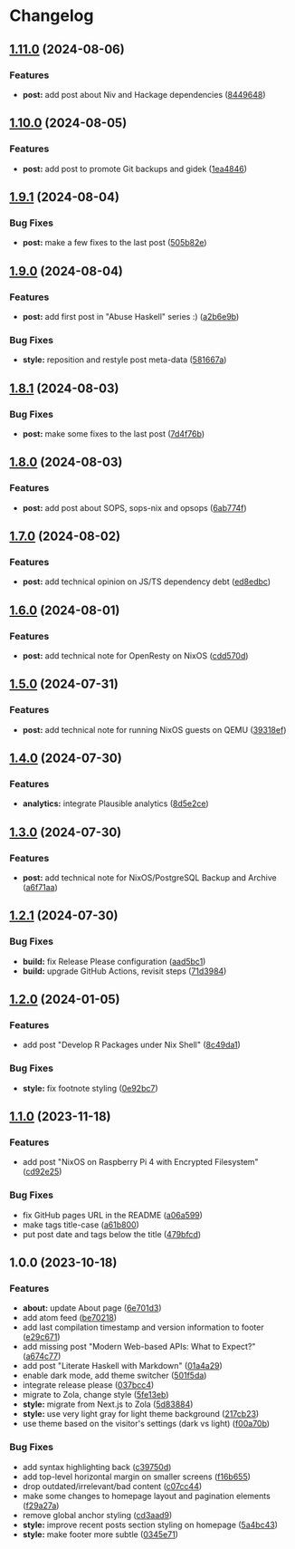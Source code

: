 # Changelog

## [1.11.0](https://github.com/vst/vst.github.io/compare/v1.10.0...v1.11.0) (2024-08-06)


### Features

* **post:** add post about Niv and Hackage dependencies ([8449648](https://github.com/vst/vst.github.io/commit/844964869669209682cc3db3a5640045f1a44e83))

## [1.10.0](https://github.com/vst/vst.github.io/compare/v1.9.1...v1.10.0) (2024-08-05)


### Features

* **post:** add post to promote Git backups and gidek ([1ea4846](https://github.com/vst/vst.github.io/commit/1ea48462b485aab1bf18aeb76ccb2ca657011d2d))

## [1.9.1](https://github.com/vst/vst.github.io/compare/v1.9.0...v1.9.1) (2024-08-04)


### Bug Fixes

* **post:** make a few fixes to the last post ([505b82e](https://github.com/vst/vst.github.io/commit/505b82e32ece0a1b955f6bafe09e83acc27b8186))

## [1.9.0](https://github.com/vst/vst.github.io/compare/v1.8.1...v1.9.0) (2024-08-04)


### Features

* **post:** add first post in "Abuse Haskell" series :) ([a2b6e9b](https://github.com/vst/vst.github.io/commit/a2b6e9bbea0e8ed0209d9a88372082f990a5bd97))


### Bug Fixes

* **style:** reposition and restyle post meta-data ([581667a](https://github.com/vst/vst.github.io/commit/581667a4f751b923c8ff4e7b2d6868bccb5c4c7e))

## [1.8.1](https://github.com/vst/vst.github.io/compare/v1.8.0...v1.8.1) (2024-08-03)


### Bug Fixes

* **post:** make some fixes to the last post ([7d4f76b](https://github.com/vst/vst.github.io/commit/7d4f76b4e7f3287f073c38ef3de3c0ba5e7b5ef1))

## [1.8.0](https://github.com/vst/vst.github.io/compare/v1.7.0...v1.8.0) (2024-08-03)


### Features

* **post:** add post about SOPS, sops-nix and opsops ([6ab774f](https://github.com/vst/vst.github.io/commit/6ab774f8abb75154d472dd30e2bf8814031048e1))

## [1.7.0](https://github.com/vst/vst.github.io/compare/v1.6.0...v1.7.0) (2024-08-02)


### Features

* **post:** add technical opinion on JS/TS dependency debt ([ed8edbc](https://github.com/vst/vst.github.io/commit/ed8edbc3bad86c2e4d230a592ba429b453709269))

## [1.6.0](https://github.com/vst/vst.github.io/compare/v1.5.0...v1.6.0) (2024-08-01)


### Features

* **post:** add technical note for OpenResty on NixOS ([cdd570d](https://github.com/vst/vst.github.io/commit/cdd570de4cec066a20a3978514daa1fde05e1762))

## [1.5.0](https://github.com/vst/vst.github.io/compare/v1.4.0...v1.5.0) (2024-07-31)


### Features

* **post:** add technical note for running NixOS guests on QEMU ([39318ef](https://github.com/vst/vst.github.io/commit/39318ef5d501cf9d5502f5793308f2328b091825))

## [1.4.0](https://github.com/vst/vst.github.io/compare/v1.3.0...v1.4.0) (2024-07-30)


### Features

* **analytics:** integrate Plausible analytics ([8d5e2ce](https://github.com/vst/vst.github.io/commit/8d5e2cebaae5312a0c51b6f797625da912b730a7))

## [1.3.0](https://github.com/vst/vst.github.io/compare/v1.2.1...v1.3.0) (2024-07-30)


### Features

* **post:** add technical note for NixOS/PostgreSQL Backup and Archive ([a6f71aa](https://github.com/vst/vst.github.io/commit/a6f71aae01b75a1802ad68f3a3836134b1d76a36))

## [1.2.1](https://github.com/vst/vst.github.io/compare/v1.2.0...v1.2.1) (2024-07-30)


### Bug Fixes

* **build:** fix Release Please configuration ([aad5bc1](https://github.com/vst/vst.github.io/commit/aad5bc1da7047308a35e8b041cdb076df68489c0))
* **build:** upgrade GitHub Actions, revisit steps ([71d3984](https://github.com/vst/vst.github.io/commit/71d39842ace7d4b2a0741c80aa76816c82e0e393))

## [1.2.0](https://github.com/vst/vst.github.io/compare/v1.1.0...v1.2.0) (2024-01-05)


### Features

* add post "Develop R Packages under Nix Shell" ([8c49da1](https://github.com/vst/vst.github.io/commit/8c49da1da7c78350f3695275de7ca862054bbac8))


### Bug Fixes

* **style:** fix footnote styling ([0e92bc7](https://github.com/vst/vst.github.io/commit/0e92bc7c1b871dc8bbfb1ad3772d26f6bc4d4c12))

## [1.1.0](https://github.com/vst/vst.github.io/compare/v1.0.0...v1.1.0) (2023-11-18)


### Features

* add post "NixOS on Raspberry Pi 4 with Encrypted Filesystem" ([cd92e25](https://github.com/vst/vst.github.io/commit/cd92e25ba7005e1fd9333dc021560e51e8c38efd))


### Bug Fixes

* fix GitHub pages URL in the README ([a06a599](https://github.com/vst/vst.github.io/commit/a06a5995406a840e035f1110ee1dde3d7d19551a))
* make tags title-case ([a61b800](https://github.com/vst/vst.github.io/commit/a61b800bfbdbc8d4f5fbd8f803db06ce0654b851))
* put post date and tags below the title ([479bfcd](https://github.com/vst/vst.github.io/commit/479bfcd5ec2ca511aa8f143a7d032c2eac2c7c11))

## 1.0.0 (2023-10-18)


### Features

* **about:** update About page ([6e701d3](https://github.com/vst/vst.github.io/commit/6e701d34161e7f63c58ddfb7b3a4c6b5783bbb91))
* add atom feed ([be70218](https://github.com/vst/vst.github.io/commit/be70218a457f4ce49542a8717aeda0295b2c0c3f))
* add last compilation timestamp and version information to footer ([e29c671](https://github.com/vst/vst.github.io/commit/e29c67172f67c1f8c0ffab4f69ae6c67508d8e27))
* add missing post "Modern Web-based APIs: What to Expect?" ([a674c77](https://github.com/vst/vst.github.io/commit/a674c774cc05d5c0d5c4b92728ded40ef1c0e84c))
* add post "Literate Haskell with Markdown" ([01a4a29](https://github.com/vst/vst.github.io/commit/01a4a290c93466104934b860b5c765ae7441820f))
* enable dark mode, add theme switcher ([501f5da](https://github.com/vst/vst.github.io/commit/501f5dadb2cde94b0f77cf211940272d5e3f088b))
* integrate release please ([037bcc4](https://github.com/vst/vst.github.io/commit/037bcc45f234017bcb9cba3a5ff63675e1ffa47a))
* migrate to Zola, change style ([5fe13eb](https://github.com/vst/vst.github.io/commit/5fe13eb891192fd9c962dd0cdd618af026f58614))
* **style:** migrate from Next.js to Zola ([5d83884](https://github.com/vst/vst.github.io/commit/5d838849c32835361f0c76cac14753ea5000100d))
* **style:** use very light gray for light theme background ([217cb23](https://github.com/vst/vst.github.io/commit/217cb239cde9bb21b4275bc92677169aa8e3e087))
* use theme based on the visitor's settings (dark vs light) ([f00a70b](https://github.com/vst/vst.github.io/commit/f00a70b25a5ac5c665a6f194fca4f631ce8bbbbc))


### Bug Fixes

* add syntax highlighting back ([c39750d](https://github.com/vst/vst.github.io/commit/c39750d5002f32b298e8554a30698285ed3f019b))
* add top-level horizontal margin on smaller screens ([f16b655](https://github.com/vst/vst.github.io/commit/f16b6554121cfbfca1fe56e049ea2153bd28c79d))
* drop outdated/irrelevant/bad content ([c07cc44](https://github.com/vst/vst.github.io/commit/c07cc4441625aafa6d13e1b7c5b7bcf96c44779c))
* make some changes to homepage layout and pagination elements ([f29a27a](https://github.com/vst/vst.github.io/commit/f29a27ac35d27fdb99df36044b636dd75578fb05))
* remove global anchor styling ([cd3aad9](https://github.com/vst/vst.github.io/commit/cd3aad9eeb906259b35ed4bb299554b4690168cd))
* **style:** improve recent posts section styling on homepage ([5a4bc43](https://github.com/vst/vst.github.io/commit/5a4bc43af159c1df85cb5033d93a0bb71c94cf32))
* **style:** make footer more subtle ([0345e71](https://github.com/vst/vst.github.io/commit/0345e71d6642f616af1c0a9adf73195604cd34d8))
